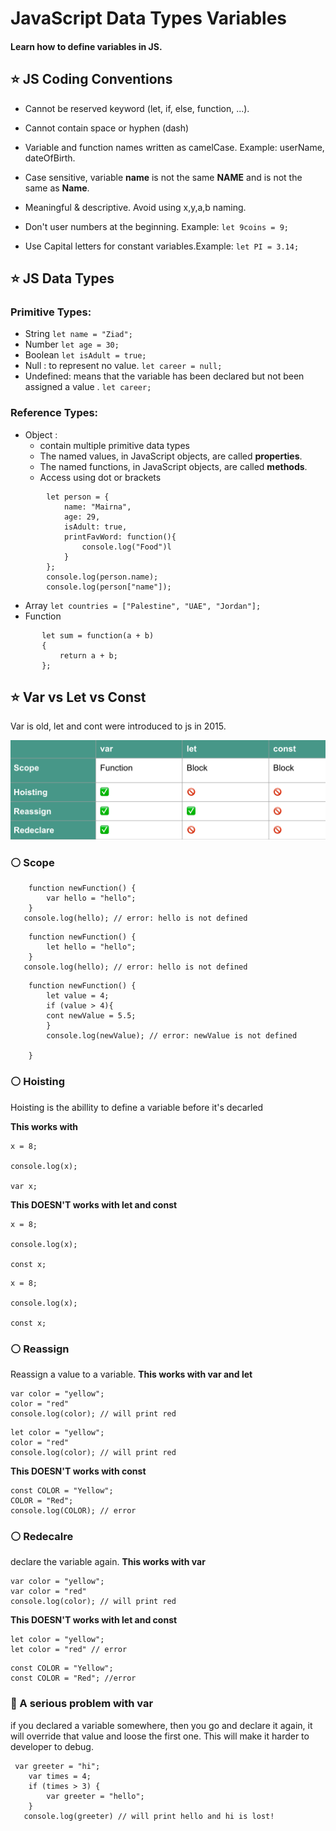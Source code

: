 # JavaScript Data Types Variables
#### Learn how to define variables in JS.


## ⭐️ JS Coding Conventions
* Cannot be reserved keyword (let, if, else, function, ...).
* Cannot contain space or hyphen (dash)
* Variable and function names written as camelCase. Example: userName, dateOfBirth.
* Case sensitive, variable **name** is not the same **NAME** and is not the same as **Name**.
* Meaningful & descriptive. Avoid using x,y,a,b naming.
* Don't user numbers at the beginning. Example: 
        ```
        let 9coins = 9;
        ```

* Use Capital letters for constant variables.Example: 
        ```
        let PI = 3.14;
        ```


## ⭐️ JS Data Types
### Primitive Types:
* String  ```
        let name = "Ziad";
        ```
* Number  ```
        let age = 30;
        ```
* Boolean  ```
        let isAdult = true;
        ```
* Null : to represent no value.  ```
        let career = null;
        ```
* Undefined: means that the variable has been declared but not been assigned a value . ```
        let career;
        ```

### Reference Types:
* Object :  
    - contain multiple primitive data types
    - The named values, in JavaScript objects, are called **properties**.
    - The named functions, in JavaScript objects, are called 
    **methods**.
    - Access using dot or brackets

```
        let person = {
            name: "Mairna",
            age: 29,
            isAdult: true,
            printFavWord: function(){
                console.log("Food")l
            }
        };
        console.log(person.name);
        console.log(person["name"]);

```
* Array  ```
        let countries = ["Palestine", "UAE", "Jordan"];
        ```
* Function 
 ```
        let sum = function(a + b) 
        {
            return a + b;
        };

```

## ⭐️ Var vs Let vs Const

Var is old, let and cont were introduced to js in 2015. 

![GSG](/Day1/assets/varvsletvsconst.png)

### ⚪️ Scope

```
    function newFunction() {
        var hello = "hello";
    }
   console.log(hello); // error: hello is not defined

```

```
    function newFunction() {
        let hello = "hello";
    }
   console.log(hello); // error: hello is not defined

```

```
    function newFunction() {
        let value = 4;
        if (value > 4){
        cont newValue = 5.5;
        }
        console.log(newValue); // error: newValue is not defined

    }

```


### ⚪️ Hoisting
Hoisting is the abillity to define a variable before it's decarled

**This works with**
```
x = 8; 

console.log(x);

var x;

```

**This DOESN'T works with let and const**
```
x = 8; 

console.log(x);

const x;

```
```
x = 8; 

console.log(x);

const x;

```

### ⚪️ Reassign
Reassign a value to a variable.
**This works with var and let**
```
var color = "yellow"; 
color = "red"
console.log(color); // will print red

```

```
let color = "yellow"; 
color = "red"
console.log(color); // will print red

```

**This DOESN'T works with const**
```
const COLOR = "Yellow";
COLOR = "Red";
console.log(COLOR); // error
```

### ⚪️ Redecalre
declare the variable again.
**This works with var**
```
var color = "yellow"; 
var color = "red"
console.log(color); // will print red

```


**This DOESN'T works with let and const**

```
let color = "yellow"; 
let color = "red" // error

```
```
const COLOR = "Yellow";
const COLOR = "Red"; //error
```

### 🔴 A serious problem with var

if you declared a variable somewhere, then you go and declare it again, it will override that value and loose the first one. 
This will make it harder to developer to debug. 

```
 var greeter = "hi";
	var times = 4;
	if (times > 3) {
    	var greeter = "hello";
	}
   console.log(greeter) // will print hello and hi is lost!

```











